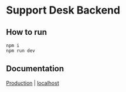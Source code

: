 # Support Desk Backend

## How to run

```
npm i
npm run dev
```

## Documentation

[Production](https://tosin-supportdesk.herokuapp.com/) | [localhost](http://localhost:5001/api-docs)
